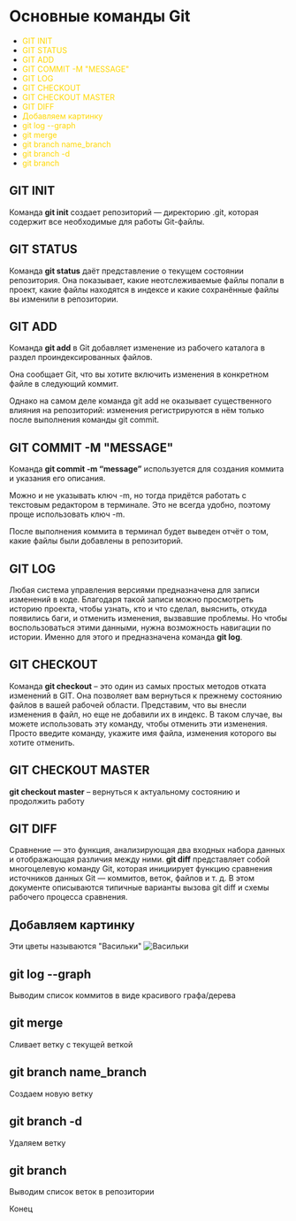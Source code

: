 #  Основные команды Git 

* <font color="#FFD700">GIT INIT</font>
* <font color="#FFD700">GIT STATUS</font>
* <font color="#FFD700">GIT ADD</font>
* <font color="#FFD700">GIT COMMIT -M "MESSAGE"</font>
* <font color="#FFD700">GIT LOG</font>
* <font color="#FFD700">GIT CHECKOUT</font>
* <font color="#FFD700">GIT CHECKOUT MASTER</font>
* <font color="#FFD700">GIT DIFF</font>
* <font color="#FFD700">Добавляем картинку</font>
* <font color="#FFD700">git log --graph</font>
* <font color="#FFD700">git merge</font>
* <font color="#FFD700">git branch name_branch</font>
* <font color="#FFD700">git branch -d</font>
* <font color="#FFD700">git branch</font>

## GIT INIT 

Команда  **git init**  создает репозиторий — директорию .git, которая содержит все необходимые для работы Git-файлы.

## GIT STATUS

Команда **git status** даёт представление о текущем состоянии репозитория. Она показывает, какие неотслеживаемые файлы попали в проект, какие файлы находятся в индексе и какие сохранённые файлы вы изменили в репозитории.

## GIT ADD

Команда **git add** в Git добавляет изменение из рабочего каталога в раздел проиндексированных файлов.

Она сообщает Git, что вы хотите включить изменения в конкретном файле в следующий коммит.

Однако на самом деле команда git add не оказывает существенного влияния на репозиторий: изменения регистрируются в нём только после выполнения команды git commit.

## GIT COMMIT -M "MESSAGE"

Команда **git commit -m “message”** используется для создания коммита и указания его описания.

Можно и не указывать ключ -m, но тогда придётся работать с текстовым редактором в терминале. Это не всегда удобно, поэтому проще использовать ключ -m.

После выполнения коммита в терминал будет выведен отчёт о том, какие файлы были добавлены в репозиторий.

## GIT LOG

Любая система управления версиями предназначена для записи изменений в коде. Благодаря такой записи можно просмотреть историю проекта, чтобы узнать, кто и что сделал, выяснить, откуда появились баги, и отменить изменения, вызвавшие проблемы. Но чтобы воспользоваться этими данными, нужна возможность навигации по истории. Именно для этого и предназначена команда **git log**.

## GIT CHECKOUT

Команда **git checkout** – это один из самых простых методов отката изменений в GIT. Она позволяет вам вернуться к прежнему состоянию файлов в вашей рабочей области. Представим, что вы внесли изменения в файл, но еще не добавили их в индекс. В таком случае, вы можете использовать эту команду, чтобы отменить эти изменения. Просто введите команду, укажите имя файла, изменения которого вы хотите отменить.

## GIT CHECKOUT MASTER

**git checkout master** – вернуться к актуальному состоянию и продолжить работу

## GIT DIFF

Сравнение — это функция, анализирующая два входных набора данных и отображающая различия между ними. **git diff** представляет собой многоцелевую команду Git, которая инициирует функцию сравнения источников данных Git — коммитов, веток, файлов и т. д. В этом документе описываются типичные варианты вызова git diff и схемы рабочего процесса сравнения.

## Добавляем картинку

Эти цветы называются "Васильки"
![Васильки](flowers.jpg)

## git log --graph

Выводим список коммитов в виде красивого графа/дерева

## git merge

Сливает ветку с текущей веткой 
## git branch name_branch
Создаем новую ветку

## git branch -d
Удаляем ветку

## git branch

Выводим список веток в репозитории


Конец
